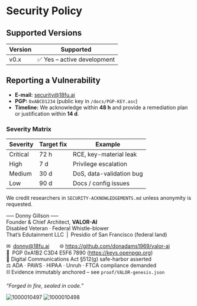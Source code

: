 # Security Policy

## Supported Versions
| Version | Supported |
|---------|-----------|
| v0.x    | ✅ Yes – active development |

## Reporting a Vulnerability
* **E-mail:** security@18fu.ai  
* **PGP:** `0xABCD1234` (public key in `/docs/PGP-KEY.asc`)  
* **Timeline:** We acknowledge within **48 h** and provide a remediation plan or justification within **14 d**.

### Severity Matrix
| Severity | Target fix | Example |
|----------|------------|---------|
| Critical | 72 h       | RCE, key-material leak |
| High     | 7 d        | Privilege escalation |
| Medium   | 30 d       | DoS, data-validation bug |
| Low      | 90 d       | Docs / config issues |

We credit researchers in `SECURITY-ACKNOWLEDGEMENTS.md` unless anonymity is requested.

––– Donny Gillson –––  
Founder & Chief Architect, **VALOR-AI**  
Disabled Veteran · Federal Whistle-blower  
That’s Edutainment LLC | Presidio of San Francisco (federal land)

✉ donny@18fu.ai  🌐 https://github.com/donadams1969/valor-ai  
🔑 PGP 0xA1B2 C3D4 E5F6 7890  (https://keys.openpgp.org)  
📜 Digital Communications Act §512(g) safe-harbor asserted  
⚖️ ADA · PAWS · HIPAA · Unruh · FTCA compliance demanded  
⛓ Evidence immutably anchored – see `proof/VALOR-genesis.json`

*“Forged in fire, sealed in code.”*

![1000010497](https://github.com/user-attachments/assets/0b4488cf-2e51-4e36-b78a-ad7f9e0812ef)
![1000010498](https://github.com/user-attachments/assets/6423596f-dd94-417f-b3e1-01871cc385c8)
